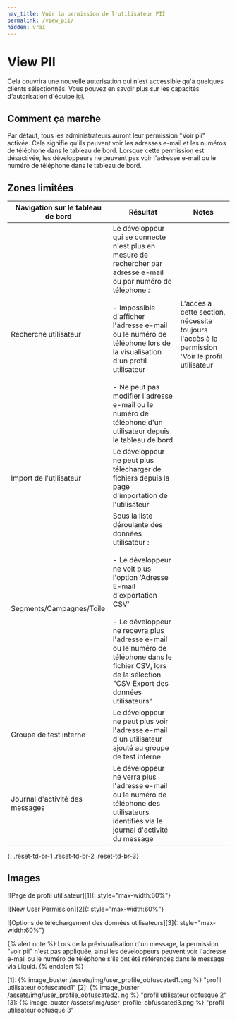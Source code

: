 ```yaml
---
nav_title: Voir la permission de l'utilisateur PII
permalink: /view_pii/
hidden: vrai
---
```


# View PII

Cela couvrira une nouvelle autorisation qui n'est accessible qu'à quelques clients sélectionnés.  Vous pouvez en savoir plus sur les capacités d'autorisation d'équipe [ici]({{site.baseurl}}/user_guide/administrative/manage_your_braze_users/user_permissions/#available-limited-and-team-role-permissions).

## Comment ça marche

Par défaut, tous les administrateurs auront leur permission "Voir pii" activée.  Cela signifie qu'ils peuvent voir les adresses e-mail et les numéros de téléphone dans le tableau de bord. Lorsque cette permission est désactivée, les développeurs ne peuvent pas voir l'adresse e-mail ou le numéro de téléphone dans le tableau de bord.

## Zones limitées

| Navigation sur le tableau de bord | Résultat                                                                                                                                                                                                                                                                                                                                                                                                         | Notes                                                                                            |
| --------------------------------- | ---------------------------------------------------------------------------------------------------------------------------------------------------------------------------------------------------------------------------------------------------------------------------------------------------------------------------------------------------------------------------------------------------------------- | ------------------------------------------------------------------------------------------------ |
| Recherche utilisateur             | Le développeur qui se connecte n'est plus en mesure de rechercher par adresse e-mail ou par numéro de téléphone :<br><br>__&#45;__ Impossible d'afficher l'adresse e-mail ou le numéro de téléphone lors de la visualisation d'un profil utilisateur<br><br>__&#45;__ Ne peut pas modifier l'adresse e-mail ou le numéro de téléphone d'un utilisateur depuis le tableau de bord | L'accès à cette section, nécessite toujours l'accès à la permission 'Voir le profil utilisateur' |
| Import de l'utilisateur           | Le développeur ne peut plus télécharger de fichiers depuis la page d'importation de l'utilisateur                                                                                                                                                                                                                                                                                                                |                                                                                                  |
| Segments/Campagnes/Toile          | Sous la liste déroulante des données utilisateur : <br><br>__&#45;__ Le développeur ne voit plus l'option 'Adresse E-mail d'exportation CSV'<br><br>__&#45;__ Le développeur ne recevra plus l'adresse e-mail ou le numéro de téléphone dans le fichier CSV, lors de la sélection "CSV Export des données utilisateurs"                                                          |                                                                                                  |
| Groupe de test interne            | Le développeur ne peut plus voir l'adresse e-mail d'un utilisateur ajouté au groupe de test interne                                                                                                                                                                                                                                                                                                              |                                                                                                  |
| Journal d'activité des messages   | Le développeur ne verra plus l'adresse e-mail ou le numéro de téléphone des utilisateurs identifiés via le journal d'activité du message                                                                                                                                                                                                                                                                         |                                                                                                  |
{: .reset-td-br-1 .reset-td-br-2 .reset-td-br-3}

## Images

!\[Page de profil utilisateur\]\[1\]{: style="max-width:60%"}

!\[New User Permission\]\[2\]{: style="max-width:60%"}

!\[Options de téléchargement des données utilisateurs\]\[3\]{: style="max-width:60%"}

{% alert note %}
Lors de la prévisualisation d'un message, la permission "voir pii" n'est pas appliquée, ainsi les développeurs peuvent voir l'adresse e-mail ou le numéro de téléphone s'ils ont été référencés dans le message via Liquid.
{% endalert %}

 [1]: {% image_buster /assets/img/user_profile_obfuscated1.png %} "profil utilisateur obfuscated1" [2]: {% image_buster /assets/img/user_profile_obfuscated2. ng %} "profil utilisateur obfusqué 2" [3]: {% image_buster /assets/img/user_profile_obfuscated3.png %} "profil utilisateur obfusqué 3"

